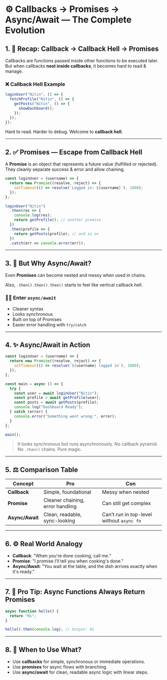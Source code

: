# ⚙️ Callbacks → Promises → Async/Await — The Complete Evolution

## 1. 🔁 Recap: Callback → Callback Hell → Promises

Callbacks are functions passed inside other functions to be executed later.  
But when callbacks **nest inside callbacks**, it becomes hard to read & manage.

### ❌ Callback Hell Example

```js
loginUser("Nitin", () => {
  fetchProfile("Nitin", () => {
    getPosts("Nitin", () => {
      showDashboard();
    });
  });
});
```

Hard to read. Harder to debug. Welcome to **callback hell**.

---

## 2. ✅ Promises — Escape from Callback Hell

A **Promise** is an object that represents a future value (fulfilled or rejected).  
They cleanly separate success & error and allow chaining.

```js
const loginUser = (username) => {
  return new Promise((resolve, reject) => {
    setTimeout(() => resolve(`Logged in: ${username}`), 1000);
  });
};

loginUser("Nitin")
  .then(res => {
    console.log(res);
    return getProfile(); // another promise
  })
  .then(profile => {
    return getPosts(profile); // and so on
  })
  .catch(err => console.error(err));
```

---

## 3. 🧠 But Why Async/Await?

Even **Promises** can become nested and messy when used in chains.

Also, `.then().then().then()` starts to feel like vertical callback hell.

### 🦸‍♂️ Enter `async/await`

- Cleaner syntax
- Looks synchronous
- Built on top of Promises
- Easier error handling with `try/catch`

---

## 4. ✨ Async/Await in Action

```js
const loginUser = (username) => {
  return new Promise((resolve, reject) => {
    setTimeout(() => resolve(`${username} logged in`), 1000);
  });
};

const main = async () => {
  try {
    const user = await loginUser("Nitin");
    const profile = await getProfile(user);
    const posts = await getPosts(profile);
    console.log("Dashboard Ready");
  } catch (error) {
    console.error("Something went wrong:", error);
  }
};

main();
```

> It looks synchronous but runs asynchronously. No callback pyramid. No `.then()` chains. Pure magic.

---

## 5. ⚖️ Comparison Table

| Concept      | Pro                             | Con                             |
|--------------|----------------------------------|----------------------------------|
| **Callback** | Simple, foundational             | Messy when nested                |
| **Promise**  | Cleaner chaining, error handling | Can still get complex            |
| **Async/Await** | Clean, readable, sync-looking   | Can’t run in top-level without `async fn` |

---

## 6. ⚙️ Real World Analogy

- **Callback**: "When you're done cooking, call me."
- **Promise**: "I promise I'll tell you when cooking's done."
- **Async/Await**: "You wait at the table, and the dish arrives exactly when it's ready."

---

## 7. 🧠 Pro Tip: Async Functions Always Return Promises

```js
async function hello() {
  return "Hi";
}

hello().then(console.log); // Output: Hi
```

---

## 8. 🧵 When to Use What?

- Use **callbacks** for simple, synchronous or immediate operations.
- Use **promises** for async flows with branching.
- Use **async/await** for clean, readable async logic with linear steps.
